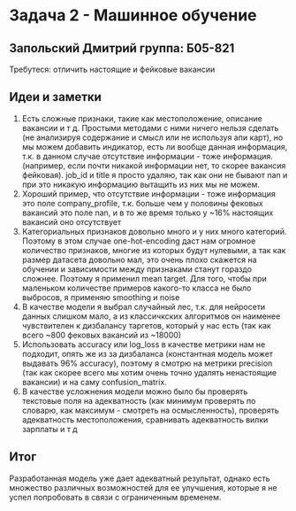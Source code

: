 # Задача 2 - Машинное обучение
## Запольский Дмитрий группа: Б05-821

Требутеся: отличить настоящие и фейковые вакансии

## Идеи и заметки
1) Есть сложные признаки, такие как местоположение, описание вакансии и т д. Простыми методами c ними ничего нельзя сделать (не анализируя содержание и смысл или не используя апи карт), но мы можем добавить индикатор, есть ли вообще данная информация, т.к. в данном случае отсутствие информации - тоже информация. (например, если почти никакой информации нет, то скорее вакансия фейковая). job_id и title я просто удаляю, так как они не бывают nan и при это никакую информацию вытащить из них мы не можем. 
2) Хороший пример, что отсутствие информации - тоже информация это поле company_profile, т.к. больше чем у половины фековых вакансий это поле nan, и в то же время только у ~16% настоящих вакансий оно отсутствует
3) Категориальных признаков довольно много и у них много категорий. Поэтому в этом случае one-hot-encoding даст нам огромное количество признаков, многие из которых будут нулевыми, а так как размер датасета довольно мал, это очень плохо скажется на обучении и зависимости между признаками станут гораздо сложнее. Поэтому я применил mean target. Для того, чтобы при маленьком количестве примеров какого-то класса не было выбросов, я применяю smoothing и noise
4) В качестве модели я выбрал случайный лес, т.к. для нейросети данных слишком мало, а из классичкских алгоритмов он наименее чувствителен к дизбалансу таргетов, который у нас есть (так как всего ~800 фековых вакансий из ~18000)
5) Использовать accuracy или log_loss в качестве метрики нам не подходит, опять же из за дизбаланса (константная модель может выдавать 96% accuracy), поэтому я смотрю на метрики precision (так как скорее всего мы хотим очень точно удалять ненастоящие вакансии) и на саму confusion_matrix. 
6) В качестве усложнения модели можно было бы проверять текстовые поля на адекватность (как минимум проверять по словарю, как максимум - смотреть на осмысленность), проверять адекватность местоположения, сравнивать адекватность вилки зарплаты и т д

## Итог

Разработанная модель уже дает адекватный результат, однако есть множество различных возможностей для ее улучшения, которые я не успел попробовать в связи с ограниченным временем.
